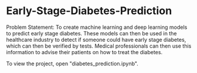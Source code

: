 # Early-Stage-Diabetes-Prediction

Problem Statement: To create machine learning and deep learning models to predict early stage diabetes. These models can then be used in the healthcare industry to detect if someone could have early stage diabetes, which can then be verified by tests. Medical professionals can then use this information to advise their patients on how to treat the diabetes.

To view the project, open "diabetes_prediction.ipynb".
